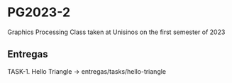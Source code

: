 # PG2023-2
Graphics Processing Class taken at Unisinos on the first semester of 2023

## Entregas
  TASK-1. Hello Triangle
    -> entregas/tasks/hello-triangle
